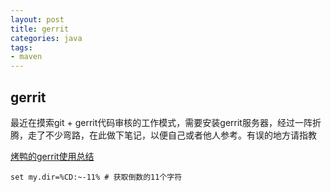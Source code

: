 ```yaml
---
layout: post
title: gerrit
categories: java
tags: 
- maven
---
```

## gerrit
最近在摸索git + gerrit代码审核的工作模式，需要安装gerrit服务器，经过一阵折腾，走了不少弯路，在此做下笔记，以便自己或者他人参考。有误的地方请指教

[烤鸭的gerrit使用总结](http://blog.csdn.net/benkaoya/article/details/8680886)


    set my.dir=%CD:~-11% # 获取倒数的11个字符